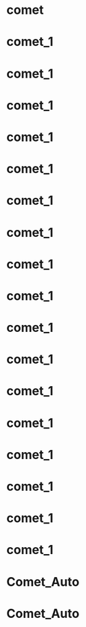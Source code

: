 # comet
# comet_1
# comet_1
# comet_1
# comet_1
# comet_1
# comet_1
# comet_1
# comet_1
# comet_1
# comet_1
# comet_1
# comet_1
# comet_1
# comet_1
# comet_1
# comet_1
# comet_1
# Comet_Auto
# Comet_Auto
